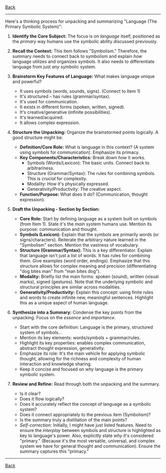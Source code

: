 [Back](README.md)

---

Here's a thinking process for unpacking and summarizing "Language (The Primary Symbolic System)":

1.  **Identify the Core Subject:** The focus is on *language* itself, positioned as the *primary* way humans use the symbolic ability discussed previously.

2.  **Recall the Context:** This item follows "Symbolism." Therefore, the summary needs to connect back to symbolism and explain *how* language utilizes and organizes symbols. It also needs to differentiate language from just *any* symbolic system.

3.  **Brainstorm Key Features of Language:** What makes language unique and powerful?
    *   It uses symbols (words, sounds, signs). (Connect to Item 1)
    *   It's structured – has rules (grammar/syntax).
    *   It's used for communication.
    *   It exists in different forms (spoken, written, signed).
    *   It's creative/generative (infinite possibilities).
    *   It's learned/acquired.
    *   It allows complex expression.

4.  **Structure the Unpacking:** Organize the brainstormed points logically. A good structure might be:
    *   **Definition/Core Role:** What is language in this context? (A system using symbols for communication). Emphasize its primacy.
    *   **Key Components/Characteristics:** Break down *how* it works.
        *   Symbols (Words/Lexicon): The basic units. Connect back to arbitrariness.
        *   Structure (Grammar/Syntax): The rules for combining symbols. This is *crucial* for complexity.
        *   Modality: How it's physically expressed.
        *   Generativity/Productivity: The creative aspect.
    *   **Function/Purpose:** What does it *do*? (Communication, thought expression).

5.  **Draft the Unpacking - Section by Section:**

    *   **Core Role:** Start by defining language as a system built on symbols (from Item 1). State it's the *main* system humans use. Mention its purpose: communication and thought.
    *   **Symbols (Lexicon):** Explain that the symbols are primarily words (or signs/characters). Reiterate the arbitrary nature learned in the "Symbolism" section. Mention the vastness of vocabulary.
    *   **Structure (Grammar/Syntax):** This is a key differentiator. Explain that language isn't just a list of words. It has rules for combining them. Give examples (word order, endings). Emphasize that this structure allows for complex meaning and precision (differentiating "dog bites man" from "man bites dog").
    *   **Modality:** Briefly list the main forms: spoken (sound), written (visual marks), signed (gestures). Note that the underlying symbolic and structural principles are similar across modalities.
    *   **Generativity/Productivity:** Explain this concept: using finite rules and words to create infinite new, meaningful sentences. Highlight this as a unique aspect of human language.

6.  **Synthesize into a Summary:** Condense the key points from the unpacking. Focus on the *essence* and *importance*.
    *   Start with the core definition: Language is the primary, structured system of symbols...
    *   Mention its key elements: words/symbols + grammar/rules.
    *   Highlight its key properties: enables complex communication, abstract thought expression, generativity.
    *   Emphasize its role: It's the main vehicle for applying symbolic thought, allowing for the richness and complexity of human interaction and knowledge sharing.
    *   Keep it concise and focused on *why* language is the primary symbolic system.

7.  **Review and Refine:** Read through both the unpacking and the summary.
    *   Is it clear?
    *   Does it flow logically?
    *   Does it accurately reflect the concept of language as a symbolic system?
    *   Does it connect appropriately to the previous item (Symbolism)?
    *   Is the summary truly a distillation of the main points?
    *   *Self-correction:* Initially, I might have just listed features. Need to ensure the *interplay* between symbols and structure is highlighted as key to language's power. Also, explicitly state *why* it's considered "primary." (Because it's the most versatile, universal, and complex system we have for general thought and communication). Ensure the summary captures this "primacy."

---

[Back](README.md)
